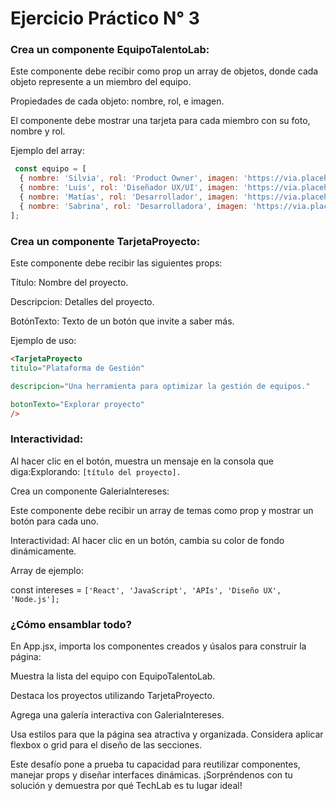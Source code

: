 # Ejercicio Práctico N° 3


### Crea un componente EquipoTalentoLab:

Este componente debe recibir como prop un array de objetos, donde cada objeto represente a un miembro del equipo.

Propiedades de cada objeto: nombre, rol, e imagen.

El componente debe mostrar una tarjeta para cada miembro con su foto, nombre y rol.

Ejemplo del array:
```js
 const equipo = [
  { nombre: 'Silvia', rol: 'Product Owner', imagen: 'https://via.placeholder.com/100' },
  { nombre: 'Luis', rol: 'Diseñador UX/UI', imagen: 'https://via.placeholder.com/100' },
  { nombre: 'Matías', rol: 'Desarrollador', imagen: 'https://via.placeholder.com/100' },
  { nombre: 'Sabrina', rol: 'Desarrolladora', imagen: 'https://via.placeholder.com/100' },
];
```

### Crea un componente TarjetaProyecto:

Este componente debe recibir las siguientes props:

Título: Nombre del proyecto.

Descripcion: Detalles del proyecto.

BotónTexto: Texto de un botón que invite a saber más.

Ejemplo de uso:

```html
<TarjetaProyecto
titulo="Plataforma de Gestión"

descripcion="Una herramienta para optimizar la gestión de equipos."

botonTexto="Explorar proyecto"
/>
```

### Interactividad:

Al hacer clic en el botón, muestra un mensaje en la consola que diga:Explorando: `[título del proyecto].`

Crea un componente GaleriaIntereses:

Este componente debe recibir un array de temas como prop y mostrar un botón para cada uno.

Interactividad: Al hacer clic en un botón, cambia su color de fondo dinámicamente.

Array de ejemplo:

const intereses = `['React', 'JavaScript', 'APIs', 'Diseño UX', 'Node.js'];`

### ¿Cómo ensamblar todo?

En App.jsx, importa los componentes creados y úsalos para construir la página:

Muestra la lista del equipo con EquipoTalentoLab.

Destaca los proyectos utilizando TarjetaProyecto.

Agrega una galería interactiva con GaleriaIntereses.

Usa estilos para que la página sea atractiva y organizada. Considera aplicar flexbox o grid para el diseño de las secciones.

Este desafío pone a prueba tu capacidad para reutilizar componentes, manejar props y diseñar interfaces dinámicas. ¡Sorpréndenos con tu solución y demuestra por qué TechLab es tu lugar ideal! 